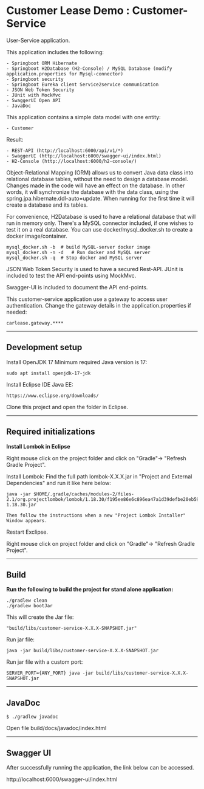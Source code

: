 # Customer Lease Demo : Customer-Service

User-Service application.

This application includes the following:

	- Springboot ORM Hibernate
	- Springboot H2Database (H2-Console) / MySQL Database (modify application.properties for Mysql-connector)
	- Springboot security
	- Springboot Eureka client Service2service communication    
	- JSON Web Token Security
	- JUnit with MockMvc
	- SwaggerUI Open API
	- JavaDoc
 
 This application contains a simple data model with one entity:
 
	- Customer
 
 Result:
 
	- REST-API (http://localhost:6000/api/v1/*)
	- SwaggerUI (http://localhost:6000/swagger-ui/index.html)
	- H2-Console (http://localhost:6000/h2-console/)

Object-Relational Mapping (ORM) allows us to convert Java data class into relational database tables,
without the need to design a database model. Changes made in the code will have an effect on the
database. In other words, it will synchronize the database with the data class, 
using the spring.jpa.hibernate.ddl-auto=update. When running for the first time it will create a database and its tables.

For convenience, H2Database is used to have a relational database that will run in memory only.
There's a MySQL connector included, if one wishes to test it on a real database. You can use docker/mysql_docker.sh to create a docker image/container.

	mysql_docker.sh -b	# build MySQL-server docker image
	mysql_docker.sh -n -d	# Run docker and MySQL server
	mysql_docker.sh -q	# Stop docker and MySQL server

JSON Web Token Security is used to have a secured Rest-API.
JUnit is included to test the API end-points using MockMvc.

Swagger-UI is included to document the API end-points.

This customer-service application use a gateway to access user authentication.
Change the gateway details in the application.properties if needed:

	carlease.gateway.****
_______________________________________________________________________________
## Development setup

Install OpenJDK 17
Minimum required Java version is 17:

    sudo apt install openjdk-17-jdk

Install Eclipse IDE Java EE:
    
    https://www.eclipse.org/downloads/

Clone this project and open the folder in Eclipse.

_______________________________________________________________________________
## Required initializations

**Install Lombok in Eclipse**

Right mouse click on the project folder and click on "Gradle"-> "Refresh Gradle Project".

Install Lombok:
	Find the full path lombok-X.X.X.jar in "Project and External Dependencies" and run it like here below:
	
	java -jar $HOME/.gradle/caches/modules-2/files-2.1/org.projectlombok/lombok/1.18.30/f195ee86e6c896ea47a1d39defbe20eb59cd149d/lombok-1.18.30.jar

	Then follow the instructions when a new "Project Lombok Installer" Window appears.
	
Restart Exclipse.

Right mouse click on project folder and click on "Gradle"-> "Refresh Gradle Project".

_______________________________________________________________________________
## Build

**Run the following to build the project for stand alone application:**

    ./gradlew clean
    ./gradlew bootJar

This will create the Jar file:
    
    "build/libs/customer-service-X.X.X-SNAPSHOT.jar"

Run jar file:

    java -jar build/libs/customer-service-X.X.X-SNAPSHOT.jar
    
Run jar file with a custom port:

    SERVER_PORT={ANY_PORT} java -jar build/libs/customer-service-X.X.X-SNAPSHOT.jar
    
_______________________________________________________________________________
## JavaDoc

	$ ./gradlew javadoc

Open file build/docs/javadoc/index.html
_______________________________________________________________________________
## Swagger UI

After successfully running the application, the link below can be accessed.

http://localhost:6000/swagger-ui/index.html


